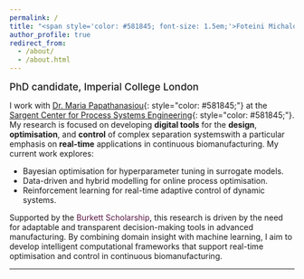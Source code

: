 ```yaml
---
permalink: /
title: "<span style='color: #581845; font-size: 1.5em;'>Foteini Michalopoulou</span>"
author_profile: true
redirect_from: 
  - /about/
  - /about.html
---
```


<span style="font-size: 1.25em; font-weight: 500;">PhD candidate, Imperial College London</span> 

I work with [Dr. Maria Papathanasiou](https://www.papathanlab.com/){: style="color: #581845;"} at the [Sargent Center for Process Systems Engineering](https://www.imperial.ac.uk/process-systems-engineering/){: style="color: #581845;"}. My research is focused on developing **digital tools** for the **design**, **optimisation**, and **control** of complex separation systemswith a particular emphasis on **real-time** applications in continuous biomanufacturing. My current work explores:
<ul>
  <li>Bayesian optimisation for hyperparameter tuning in surrogate models.</li>
  <li>Data-driven and hybrid modelling for online process optimisation.</li>
  <li>Reinforcement learning for real-time adaptive control of dynamic systems.</li>
</ul>

Supported by the <span style='color: #581845;'>Burkett Scholarship</span>, this research is driven by the need for adaptable and transparent decision-making tools in advanced manufacturing. By combining domain insight with machine learning, I aim to develop intelligent computational frameworks that support real-time optimisation and control in continuous biomanufacturing.

---

<!-- ## <span style="color: #581845; font-size: 1.25em;">Research Interests</span>

<table style="border: 1px solid white; border-collapse: collapse; width: 100%; font-size: 1em;">
  <tr>
    <td style="padding-right: 40px; vertical-align: top; border: 1px solid white;">
      <ul style="list-style-type: none; padding-left: 0;">
        <li>• Neural Combinatorial Optimisation</li>
        <li>• Decision-focused Learning</li>
        <li>• Bayesian Optimisation</li>
        <li>• Model Predictive Control</li>
      </ul>
    </td>
    <td style="vertical-align: top; border: 1px solid white;">
      <ul style="list-style-type: none; padding-left: 0;">
        <li>• Mixed Integer Optimisation</li>
        <li>• Graph Neural Networks</li>
        <li>• Gaussian Processes</li>
        <li>• Reinforcement Learning</li>
      </ul>
    </td>
  </tr>
</table> -->
